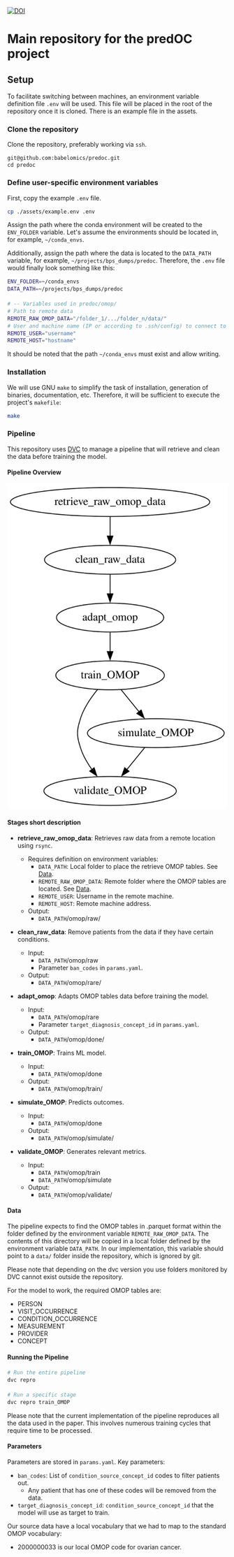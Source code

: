 [![DOI](https://zenodo.org/badge/986839072.svg)](https://doi.org/10.5281/zenodo.15482577)

# Main repository for the predOC project

## Setup
To facilitate switching between machines, an environment variable definition file `.env` will be used. This file will be placed in the root of the repository once it is cloned. There is an example file in the assets.

### Clone the repository

Clone the repository, preferably working via `ssh`.
```
git@github.com:babelomics/predoc.git
cd predoc
```

### Define user-specific environment variables

First, copy the example `.env` file.
```bash
cp ./assets/example.env .env
```

Assign the path where the conda environment will be created to the `ENV_FOLDER` variable. Let's assume the environments should be located in, for example, `~/conda_envs`.

Additionally, assign the path where the data is located to the `DATA_PATH` variable, for example, `~/projects/bps_dumps/predoc`. Therefore, the `.env` file would finally look something like this:

```bash
ENV_FOLDER=~/conda_envs
DATA_PATH=~/projects/bps_dumps/predoc

# -- Variables used in predoc/omop/
# Path to remote data
REMOTE_RAW_OMOP_DATA="/folder_1/.../folder_n/data/"
# User and machine name (IP or according to .ssh/config) to connect to
REMOTE_USER="username"
REMOTE_HOST="hostname"
```

It should be noted that the path `~/conda_envs` must exist and allow writing.

### Installation

We will use GNU `make` to simplify the task of installation, generation of binaries, documentation, etc. Therefore, it will be sufficient to execute the project's `makefile`:

```bash
make
```

### Pipeline

This repository uses [DVC](https://dvc.org/) to manage a pipeline that will retrieve and clean the data before training the model.

#### Pipeline Overview

![Pipeline DAG](./assets/pipeline.svg)

#### Stages short description

- **retrieve_raw_omop_data**: Retrieves raw data from a remote location using `rsync`.
  - Requires definition on environment variables:
    - `DATA_PATH`: Local folder to place the retrieve OMOP tables. See [Data](#data).
    - `REMOTE_RAW_OMOP_DATA`: Remote folder where the OMOP tables are located. See [Data](#data).
    - `REMOTE_USER`: Username in the remote machine.
    - `REMOTE_HOST`: Remote machine address.
  - Output:
    - `DATA_PATH`/omop/raw/

- **clean_raw_data**: Remove patients from the data if they have certain conditions.
  - Input:
    - `DATA_PATH`/omop/raw
    - Parameter `ban_codes` in `params.yaml`.
  - Output:
    - `DATA_PATH`/omop/rare/

- **adapt_omop**: Adapts OMOP tables data before training the model.
  - Input:
    - `DATA_PATH`/omop/rare
    - Parameter `target_diagnosis_concept_id` in `params.yaml`.
  - Output:
    - `DATA_PATH`/omop/done/

- **train_OMOP**: Trains ML model.
  - Input:
    - `DATA_PATH`/omop/done
  - Output:
    - `DATA_PATH`/omop/train/

- **simulate_OMOP**: Predicts outcomes.
  - Input:
    - `DATA_PATH`/omop/done
  - Output:
    - `DATA_PATH`/omop/simulate/

- **validate_OMOP**: Generates relevant metrics.
  - Input:
    - `DATA_PATH`/omop/train
    - `DATA_PATH`/omop/simulate
  - Output:
    - `DATA_PATH`/omop/validate/

#### Data

The pipeline expects to find the OMOP tables in .parquet format within the folder defined by the environment variable `REMOTE_RAW_OMOP_DATA`. The contents of this directory will be copied in
a local folder defined by the environment variable `DATA_PATH`. In our implementation, this variable should point to a `data/` folder inside the repository, which is ignored by git.

Please note that depending on the dvc version you use folders monitored by DVC cannot exist
outside the repository.

For the model to work, the required OMOP tables are:

- PERSON
- VISIT_OCCURRENCE
- CONDITION_OCCURRENCE
- MEASUREMENT
- PROVIDER
- CONCEPT

#### Running the Pipeline

```bash
# Run the entire pipeline
dvc repro

# Run a specific stage
dvc repro train_OMOP
```

Please note that the current implementation of the pipeline reproduces all the data used in the paper. This involves numerous training cycles that require time to be processed.

#### Parameters

Parameters are stored in `params.yaml`. Key parameters:

- `ban_codes`: List of `condition_source_concept_id` codes to filter patients out.
  - Any patient that has one of these codes will be removed from the data.
- `target_diagnosis_concept_id`: `condition_source_concept_id` that the model will use as target to train.

Our source data have a local vocabulary that we had to map to the standard OMOP vocabulary:

- 2000000033 is our local OMOP code for ovarian cancer.
